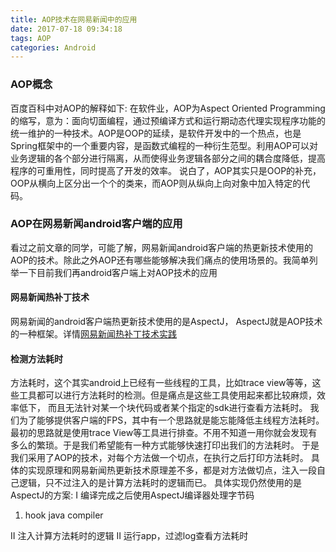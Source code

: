 ```yaml
---
title: AOP技术在网易新闻中的应用
date: 2017-07-18 09:34:18
tags: AOP
categories: Android
---
```

### AOP概念
百度百科中对AOP的解释如下:
在软件业，AOP为Aspect Oriented Programming的缩写，意为：面向切面编程，通过预编译方式和运行期动态代理实现程序功能的统一维护的一种技术。AOP是OOP的延续，是软件开发中的一个热点，也是Spring框架中的一个重要内容，是函数式编程的一种衍生范型。利用AOP可以对业务逻辑的各个部分进行隔离，从而使得业务逻辑各部分之间的耦合度降低，提高程序的可重用性，同时提高了开发的效率。
说白了，AOP其实只是OOP的补充，OOP从横向上区分出一个个的类来，而AOP则从纵向上向对象中加入特定的代码。
### AOP在网易新闻android客户端的应用
看过之前文章的同学，可能了解，网易新闻android客户端的热更新技术使用的AOP的技术。除此之外AOP还有哪些能够解决我们痛点的使用场景的。我简单列举一下目前我们再android客户端上对AOP技术的应用
#### 网易新闻热补丁技术
网易新闻的android客户端热更新技术使用的是AspectJ， AspectJ就是AOP技术的一种框架。详情[网易新闻热补丁技术实践](http://glanwang.com/2017/07/14/Android/%E7%BD%91%E6%98%93%E6%96%B0%E9%97%BB%E7%83%AD%E8%A1%A5%E4%B8%81%E6%8A%80%E6%9C%AF%E5%AE%9E%E8%B7%B5/)
#### 检测方法耗时
方法耗时，这个其实android上已经有一些线程的工具，比如trace view等等，这些工具都可以进行方法耗时的检测。但是痛点是这些工具使用起来都比较麻烦，效率低下， 而且无法针对某一个块代码或者某个指定的sdk进行查看方法耗时。
我们为了能够提供客户端的FPS，其中有一个思路就是能忘能降低主线程方法耗时。 最初的思路就是使用trace View等工具进行排查。不用不知道一用你就会发现有多么的繁琐。于是我们希望能有一种方式能够快速打印出我们的方法耗时。
于是我们采用了AOP的技术，对每个方法做一个切点，在执行之后打印方法耗时。
具体的实现原理和网易新闻热更新技术原理差不多，都是对方法做切点，注入一段自己逻辑，只不过注入的是计算方法耗时的逻辑而已。
具体实现仍然使用的是AspectJ的方案:
I 编译完成之后使用AspectJ编译器处理字节码
1. hook java compiler

II 注入计算方法耗时的逻辑
II 运行app，过滤log查看方法耗时



